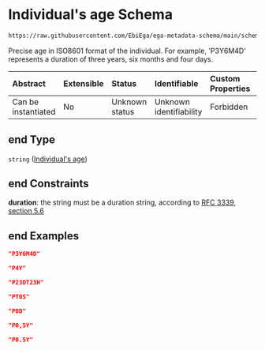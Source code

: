 # Individual's age Schema

```txt
https://raw.githubusercontent.com/EbiEga/ega-metadata-schema/main/schemas/EGA.sample.json#/properties/sampleCollection/properties/ageAtCollection/properties/ageRange/properties/end
```

Precise age in ISO8601 format of the individual. For example, 'P3Y6M4D' represents a duration of three years, six months and four days.

| Abstract            | Extensible | Status         | Identifiable            | Custom Properties | Additional Properties | Access Restrictions | Defined In                                                                   |
| :------------------ | :--------- | :------------- | :---------------------- | :---------------- | :-------------------- | :------------------ | :--------------------------------------------------------------------------- |
| Can be instantiated | No         | Unknown status | Unknown identifiability | Forbidden         | Allowed               | none                | [EGA.sample.json\*](../../../schemas/EGA.sample.json "open original schema") |

## end Type

`string` ([Individual's age](ega-4-defs-individuals-age.md))

## end Constraints

**duration**: the string must be a duration string, according to [RFC 3339, section 5.6](https://tools.ietf.org/html/rfc3339 "check the specification")

## end Examples

```json
"P3Y6M4D"
```

```json
"P4Y"
```

```json
"P23DT23H"
```

```json
"PT0S"
```

```json
"P0D"
```

```json
"P0,5Y"
```

```json
"P0.5Y"
```
